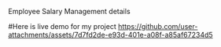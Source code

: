 Employee Salary Management details

#Here is live demo for my project
https://github.com/user-attachments/assets/7d7fd2de-e93d-401e-a08f-a85af67234d5

